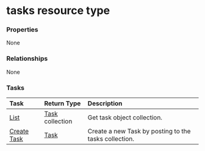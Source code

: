# tasks resource type



### Properties
None

### Relationships
None


### Tasks

| Task		   | Return Type	|Description|
|:---------------|:--------|:----------|
|[List](../api/task_list.md) | [Task](task.md) collection |Get task object collection. |
|[Create Task](../api/task_post_tasks.md) |[Task](task.md)| Create a new Task by posting to the tasks collection.|

<!-- uuid: 95166e04-bf9f-4310-a16c-d289c6105fd6
2015-10-21 09:22:01 UTC -->
<!-- {
  "type": "#page.annotation",
  "description": "tasks resource",
  "keywords": "",
  "section": "documentation",
  "tocPath": ""
}-->